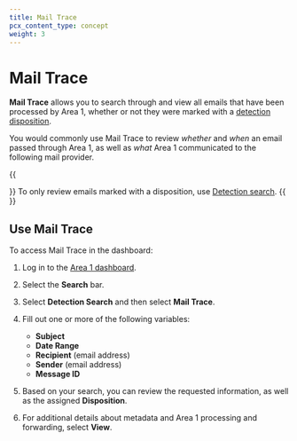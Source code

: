 ```yaml
---
title: Mail Trace
pcx_content_type: concept
weight: 3
---
```


# Mail Trace

**Mail Trace** allows you to search through and view all emails that have been processed by Area 1, whether or not they were marked with a [detection disposition](/email-security/reference/dispositions-and-attributes/).

You would commonly use Mail Trace to review *whether* and *when* an email passed through Area 1, as well as *what* Area 1 communicated to the following mail provider.

{{<Aside type="note">}}
To only review emails marked with a disposition, use [Detection search](/email-security/reporting/search/detection-search/).
{{</Aside>}}

## Use Mail Trace

To access Mail Trace in the dashboard:

1. Log in to the [Area 1 dashboard](https://horizon.area1security.com/).
2. Select the **Search** bar.
3. Select **Detection Search** and then select **Mail Trace**.
4. Fill out one or more of the following variables:
    - **Subject**
    - **Date Range**
    - **Recipient** (email address)
    - **Sender** (email address)
    - **Message ID**

5. Based on your search, you can review the requested information, as well as the assigned **Disposition**.
6. For additional details about metadata and Area 1 processing and forwarding, select **View**.
